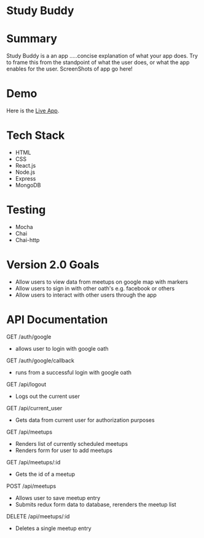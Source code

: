 # Study Buddy

# Summary 

Study Buddy is a an app .....concise explanation of what your app does. Try to frame this from the standpoint of what the user does, or what the app enables for the user.
ScreenShots of app go here!

# Demo

Here is the [Live App](https://FILLMEINPLEASE.herokuapp.com/).

# Tech Stack

* HTML
* CSS
* React.js
* Node.js
* Express
* MongoDB

# Testing

* Mocha
* Chai 
* Chai-http

# Version 2.0 Goals
* Allow users to view data from meetups on google map with markers
* Allow users to sign in with other oath's e.g. facebook or others
* Allow users to interact with other users through the app

# API Documentation
 GET /auth/google
  - allows user to login with google oath
  
 GET /auth/google/callback
  - runs from a successful login with google oath
  
 GET /api/logout
  - Logs out the current user
  
 GET /api/current_user
  - Gets data from current user for authorization purposes
  
 GET /api/meetups 
  - Renders list of currently scheduled meetups
  - Renders form for user to add meetups
  
 GET /api/meetups/:id
  - Gets the id of a meetup
  
 POST /api/meetups
  - Allows user to save meetup entry
  - Submits redux form data to database, rerenders the meetup list
  
 DELETE /api/meetups/:id
  - Deletes a single meetup entry

